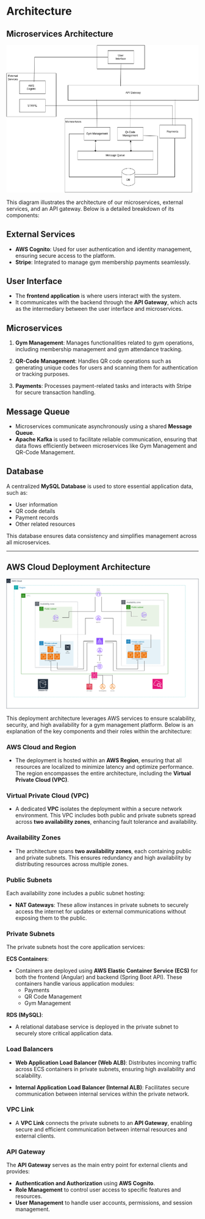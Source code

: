 # Architecture

## Microservices Architecture

![Microservices Architecture](../files/microservices.drawio.png)

This diagram illustrates the architecture of our microservices, external services, and an API gateway. Below is a detailed breakdown of its components:

## External Services

- **AWS Cognito**: Used for user authentication and identity management, ensuring secure access to the platform.
- **Stripe**: Integrated to manage gym membership payments seamlessly.

## User Interface

- The **frontend application** is where users interact with the system.
- It communicates with the backend through the **API Gateway**, which acts as the intermediary between the user interface and microservices.

## Microservices

1. **Gym Management**:
Manages functionalities related to gym operations, including membership management and gym attendance tracking.

2. **QR-Code Management**:
Handles QR code operations such as generating unique codes for users and scanning them for authentication or tracking purposes.

3. **Payments**:
Processes payment-related tasks and interacts with Stripe for secure transaction handling.

## Message Queue

- Microservices communicate asynchronously using a shared **Message Queue**.
- **Apache Kafka** is used to facilitate reliable communication, ensuring that data flows efficiently between microservices like Gym Management and QR-Code Management.

## Database
A centralized **MySQL Database** is used to store essential application data, such as:

  - User information
  - QR code details
  - Payment records
  - Other related resources

This database ensures data consistency and simplifies management across all microservices.

---

## AWS Cloud Deployment Architecture

![Microservices Architecture](../files/updated_arq.drawio.png)

This deployment architecture leverages AWS services to ensure scalability, security, and high availability for a gym management platform. Below is an explanation of the key components and their roles within the architecture:

### AWS Cloud and Region

- The deployment is hosted within an **AWS Region**, ensuring that all resources are localized to minimize latency and optimize performance. The region encompasses the entire architecture, including the **Virtual Private Cloud (VPC)**.

### Virtual Private Cloud (VPC)

- A dedicated **VPC** isolates the deployment within a secure network environment. This VPC includes both public and private subnets spread across **two availability zones**, enhancing fault tolerance and availability.

### Availability Zones

- The architecture spans **two availability zones**, each containing public and private subnets. This ensures redundancy and high availability by distributing resources across multiple zones.

### Public Subnets

Each availability zone includes a public subnet hosting:

- **NAT Gateways**: These allow instances in private subnets to securely access the internet for updates or external communications without exposing them to the public.

### Private Subnets

The private subnets host the core application services:

**ECS Containers**:

- Containers are deployed using **AWS Elastic Container Service (ECS)** for both the frontend (Angular) and backend (Spring Boot API). These containers handle various application modules:
  - Payments
  - QR Code Management
  - Gym Management

**RDS (MySQL)**:

- A relational database service is deployed in the private subnet to securely store critical application data.

### Load Balancers

- **Web Application Load Balancer (Web ALB)**: Distributes incoming traffic across ECS containers in private subnets, ensuring high availability and scalability.

- **Internal Application Load Balancer (Internal ALB)**: Facilitates secure communication between internal services within the private network.

### VPC Link

- A **VPC Link** connects the private subnets to an **API Gateway**, enabling secure and efficient communication between internal resources and external clients.

### API Gateway

The **API Gateway** serves as the main entry point for external clients and provides:

- **Authentication and Authorization** using **AWS Cognito**.
- **Role Management** to control user access to specific features and resources.
- **User Management** to handle user accounts, permissions, and session management.

